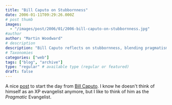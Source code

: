 ```yaml
---
title: "Bill Caputo on Stubbornness"
date: 2006-01-11T09:29:26.000Z
# post thumb
images:
  - "/images/post/2006/01/2006-bill-caputo-on-stubbornness.jpg"
#author
author: "Martin Woodward"
# description
description: "Bill Caputo reflects on stubbornness, blending pragmatism and experience in a thought-provoking morning read for all."
# Taxonomies
categories: ["web"]
tags: ["blog", "archive"]
type: "regular" # available type (regular or featured)
draft: false
---
```


A nice [post](http://www.williamcaputo.com/archives/000256.html) to start the day from [Bill Caputo](http://www.williamcaputo.com/). I know he doesn't think of himself as an XP evangelist anymore, but I like to think of him as the _Pragmatic_ Evangelist.
